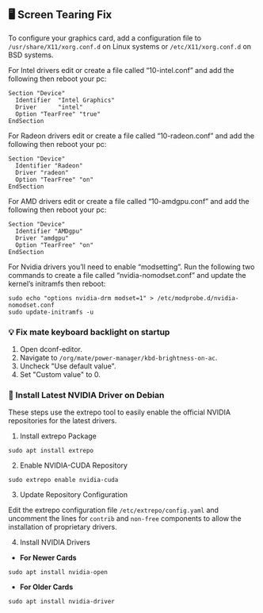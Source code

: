 ## 🖥️ Screen Tearing Fix

To configure your graphics card, add a configuration file to `/usr/share/X11/xorg.conf.d` on Linux systems or `/etc/X11/xorg.conf.d` on BSD systems.


For Intel drivers edit or create a file called “10-intel.conf” and add the following then reboot your pc:

```
Section "Device"
  Identifier  "Intel Graphics"
  Driver      "intel"
  Option "TearFree" "true"
EndSection
```
For Radeon drivers edit or create a file called “10-radeon.conf” and add the following then reboot your pc:

```
Section "Device"
  Identifier "Radeon"
  Driver "radeon"
  Option "TearFree" "on"
EndSection
```
For AMD drivers edit or create a file called “10-amdgpu.conf” and add the following then reboot your pc:

```
Section "Device"
  Identifier "AMDgpu"
  Driver "amdgpu"
  Option "TearFree" "on"
EndSection
```
For Nvidia drivers you’ll need to enable “modsetting”. Run the following two commands to create a file called “nvidia-nomodset.conf” and update the kernel’s initramfs then reboot:

```
sudo echo "options nvidia-drm modset=1" > /etc/modprobe.d/nvidia-nomodset.conf
sudo update-initramfs -u
```
### 💡 Fix mate keyboard backlight on startup 

1. Open dconf-editor.
2. Navigate to `/org/mate/power-manager/kbd-brightness-on-ac`.
3. Uncheck "Use default value".
4. Set "Custom value" to 0.

### 🚀 Install Latest NVIDIA Driver on Debian

These steps use the extrepo tool to easily enable the official NVIDIA repositories for the latest drivers.

1. Install extrepo Package
```
sudo apt install extrepo
```
2. Enable NVIDIA-CUDA Repository
```
sudo extrepo enable nvidia-cuda
```
3. Update Repository Configuration

Edit the extrepo configuration file `/etc/extrepo/config.yaml` and uncomment the lines for `contrib` and `non-free` components to allow the installation of proprietary drivers.

4. Install NVIDIA Drivers

  - **For Newer Cards**
  
  ```
  sudo apt install nvidia-open
  ```
  - **For Older Cards**
  
  ```
  sudo apt install nvidia-driver
  ```
